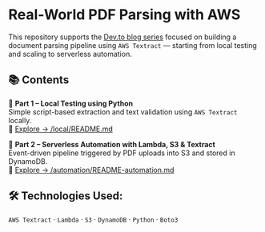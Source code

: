 # Real-World PDF Parsing with AWS

This repository supports the [Dev.to blog series](https://dev.to/aws-builders/local-pdf-parsing-with-aws-textract-python-part-1-2iei) focused on building a document parsing pipeline using `AWS Textract` — starting from local testing and scaling to serverless automation.

## 📚 Contents

📍 **Part 1 – Local Testing using Python**  
Simple script-based extraction and text validation using `AWS Textract` locally.  
🔗 [Explore → /local/README.md](local/README.md)

📍 **Part 2 – Serverless Automation with Lambda, S3 & Textract**  
Event-driven pipeline triggered by PDF uploads into S3 and stored in DynamoDB.  
🔗 [Explore → /automation/README-automation.md](automation/README-automation.md)

## 🛠️ **Technologies Used:**

`AWS Textract` · `Lambda` · `S3` · `DynamoDB` · `Python` · `Boto3`
